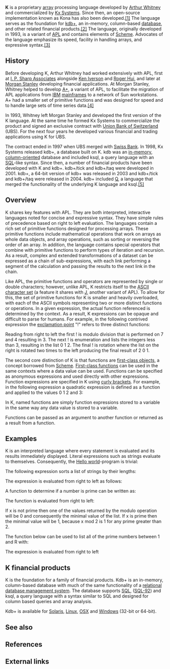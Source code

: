 **K** is a proprietary [array][0] processing language developed by [Arthur Whitney][1] and commercialized by [Kx Systems][2]. Since then, an open-source implementation known as Kona has also been developed.[\[1\]][3] The language serves as the foundation for [kdb+][4], an in-memory, column-based [database][5], and other related financial products.[\[2\]][6] The language, originally developed in 1993, is a variant of [APL][7] and contains elements of [Scheme][8]. Advocates of the language emphasize its speed, facility in handling arrays, and expressive syntax.[\[3\]][9]

## History

Before developing K, Arthur Whitney had worked extensively with APL, first at [I. P. Sharp Associates][10] alongside [Ken Iverson][11] and [Roger Hui][12], and later at [Morgan Stanley][13] developing financial applications. At Morgan Stanley, Whitney helped to develop [A+][14], a variant of APL, to facilitate the migration of APL applications from [IBM][15] [mainframes][16] to a network of Sun workstations. A+ had a smaller set of primitive functions and was designed for speed and to handle large sets of time series data.[\[4\]][17]

In 1993, Whitney left Morgan Stanley and developed the first version of the K language. At the same time he formed Kx Systems to commercialize the product and signed an exclusive contract with [Union Bank of Switzerland][18] (UBS). For the next four years he developed various financial and trading applications using K for UBS.

The contract ended in 1997 when UBS merged with [Swiss Bank][19]. In 1998, Kx Systems released kdb+, a database built on K. kdb was an [in-memory][20], [column-oriented][21] database and included ksql, a query language with an [SQL][22]-like syntax. Since then, a number of financial products have been developed with K and kdb+. kdb+/tick and kdb+/taq were developed in 2001\. kdb+, a 64-bit version of kdb+ was released in 2003 and kdb+/tick and kdb+/taq were released in 2004\. kdb+ included [Q][23], a language that merged the functionality of the underlying K language and ksql.[\[5\]][24]

## Overview

K shares key features with APL. They are both interpreted, interactive languages noted for concise and expressive syntax. They have simple rules of precedence based on right to left evaluation. The languages contain a rich set of primitive functions designed for processing arrays. These primitive functions include mathematical operations that work on arrays as whole data objects, and array operations, such as sorting or reversing the order of an array. In addition, the language contains special operators that combine with primitive functions to perform types of iteration and recursion. As a result, complex and extended transformations of a dataset can be expressed as a chain of sub-expressions, with each link performing a segment of the calculation and passing the results to the next link in the chain.

Like APL, the primitive functions and operators are represented by single or double characters; however, unlike APL, K restricts itself to the [ASCII character set][25] (a feature it shares with [J][26], another variant of APL). To allow for this, the set of primitive functions for K is smaller and heavily overloaded, with each of the ASCII symbols representing two or more distinct functions or operations. In a given expression, the actual function referenced is determined by the context. As a result, K expressions can be opaque and difficult to parse for humans. For example, in the following contrived expression the [exclamation point][27] "!" refers to three distinct functions:

Reading from right to left the first ! is modulo division that is performed on 7 and 4 resulting in 3\. The next ! is enumeration and lists the integers less than 3, resulting in the list 0 1 2\. The final ! is rotation where the list on the right is rotated two times to the left producing the final result of 2 0 1\.

The second core distinction of K is that functions are [first-class objects][28], a concept borrowed from [Scheme][8]. [First-class functions][29] can be used in the same contexts where a data value can be used. Functions can be specified as anonymous expressions and used directly with other expressions. Function expressions are specified in K using [curly brackets][30]. For example, in the following expression a quadratic expression is defined as a function and applied to the values 0 1 2 and 3:

In K, named functions are simply function expressions stored to a variable in the same way any data value is stored to a variable.

Functions can be passed as an argument to another function or returned as a result from a function.

## Examples

K is an interpreted language where every statement is evaluated and its results immediately displayed. Literal expressions such as strings evaluate to themselves. Consequently, the [Hello world][31]-program is trivial:

The following expression sorts a list of strings by their lengths:

The expression is evaluated from right to left as follows:

A function to determine if a number is prime can be written as:

The function is evaluated from right to left:

If x is not prime then one of the values returned by the modulo operation will be 0 and consequently the minimal value of the list. If x is prime then the minimal value will be 1, because x mod 2 is 1 for any prime greater than 2\.

The function below can be used to list all of the prime numbers between 1 and R with:

The expression is evaluated from right to left

## K financial products

K is the foundation for a family of financial products. Kdb+ is an in-memory, column-based database with much of the same functionality of a [relational database management system][32]. The database supports [SQL][22], ([SQL-92][33]) and ksql, a query language with a syntax similar to SQL and designed for column based queries and array analysis.

Kdb+ is available for [Solaris][34], [Linux][35], [OSX][36] and [Windows][37] (32-bit or 64-bit).

## See also

## References

## External links

[0]: /wiki/Array_data_structure "Array data structure"
[1]: /wiki/Arthur_Whitney_(computer_scientist) "Arthur Whitney (computer scientist)"
[2]: /wiki/Kx_Systems "Kx Systems"
[3]: #cite_note-1
[4]: /wiki/Kdb%2B "Kdb+"
[5]: /wiki/Database "Database"
[6]: #cite_note-2
[7]: /wiki/APL_(programming_language) "APL (programming language)"
[8]: /wiki/Scheme_(programming_language) "Scheme (programming language)"
[9]: #cite_note-3
[10]: /wiki/I._P._Sharp_Associates "I. P. Sharp Associates"
[11]: /wiki/Kenneth_E._Iverson "Kenneth E. Iverson"
[12]: /wiki/Roger_Hui "Roger Hui"
[13]: /wiki/Morgan_Stanley "Morgan Stanley"
[14]: /wiki/A%2B_(programming_language) "A+ (programming language)"
[15]: /wiki/IBM "IBM"
[16]: /wiki/Mainframe_computer "Mainframe computer"
[17]: #cite_note-4
[18]: /wiki/Union_Bank_of_Switzerland "Union Bank of Switzerland"
[19]: /wiki/Swiss_Bank_Corporation "Swiss Bank Corporation"
[20]: /wiki/In-memory_database "In-memory database"
[21]: /wiki/Column-oriented_DBMS "Column-oriented DBMS"
[22]: /wiki/SQL "SQL"
[23]: /wiki/Q_(programming_language_from_Kx_Systems) "Q (programming language from Kx Systems)"
[24]: #cite_note-5
[25]: /wiki/ASCII_character_set "ASCII character set"
[26]: /wiki/J_(programming_language) "J (programming language)"
[27]: /wiki/Exclamation_point "Exclamation point"
[28]: /wiki/First-class_object "First-class object"
[29]: /wiki/First-class_function "First-class function"
[30]: /wiki/Curly_bracket "Curly bracket"
[31]: /wiki/Hello_world "Hello world"
[32]: /wiki/Relational_database_management_system "Relational database management system"
[33]: /wiki/SQL-92 "SQL-92"
[34]: /wiki/Solaris_(operating_system) "Solaris (operating system)"
[35]: /wiki/Linux "Linux"
[36]: /wiki/OSX "OSX"
[37]: /wiki/Microsoft_Windows "Microsoft Windows"